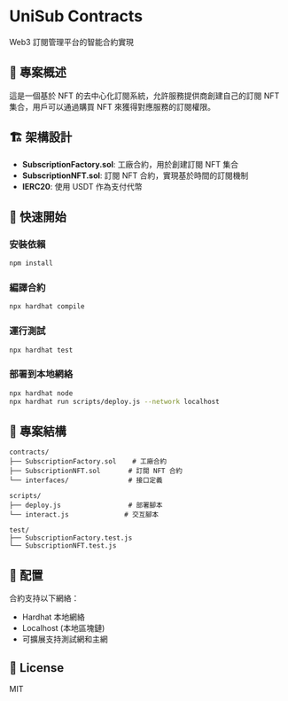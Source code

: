 # UniSub Contracts

Web3 訂閱管理平台的智能合約實現

## 🎯 專案概述

這是一個基於 NFT 的去中心化訂閱系統，允許服務提供商創建自己的訂閱 NFT 集合，用戶可以通過購買 NFT 來獲得對應服務的訂閱權限。

## 🏗️ 架構設計

- **SubscriptionFactory.sol**: 工廠合約，用於創建訂閱 NFT 集合
- **SubscriptionNFT.sol**: 訂閱 NFT 合約，實現基於時間的訂閱機制
- **IERC20**: 使用 USDT 作為支付代幣

## 🚀 快速開始

### 安裝依賴
```bash
npm install
```

### 編譯合約
```bash
npx hardhat compile
```

### 運行測試
```bash
npx hardhat test
```

### 部署到本地網絡
```bash
npx hardhat node
npx hardhat run scripts/deploy.js --network localhost
```

## 📁 專案結構

```
contracts/
├── SubscriptionFactory.sol    # 工廠合約
├── SubscriptionNFT.sol       # 訂閱 NFT 合約
└── interfaces/               # 接口定義

scripts/
├── deploy.js                 # 部署腳本
└── interact.js              # 交互腳本

test/
├── SubscriptionFactory.test.js
└── SubscriptionNFT.test.js
```

## 🔧 配置

合約支持以下網絡：
- Hardhat 本地網絡
- Localhost (本地區塊鏈)
- 可擴展支持測試網和主網

## 📝 License

MIT
